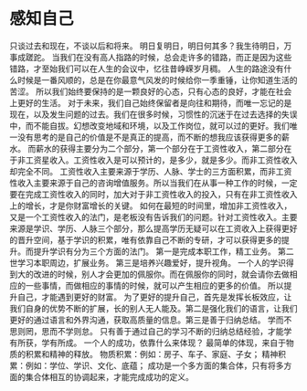 # 感知自己

只谈过去和现在，不谈以后和将来。
明日复明日，明日何其多？我生待明日，万事成蹉跎。
当我们在没有高人指路的时候，总会走许多的错路，而正是因为这些错路，才至始我们可以在人生的会议中，忆往昔峥嵘岁月稠。
人生的路途没有什么时候是一番风顺的，总是在你最意气风发的时候给你一季重锤，让你知道生活的苦涩。
所以我们始终要保持的是一颗良好的心态，只有心态的良好，才能在社会上更好的生活。
对于未来，我们自己始终保留者是向往和期待，而唯一忘记的是现在，以及发生问题的过去。我们在很多时候，习惯性的沉迷于在过去选择的失误中，而不能自拔。幻想改变地域和环境，以及工作岗位，就可以过的更好。我们唯一没有思考的是自己的价值是不是真正的提高，而不断的想我应该获得更多的薪水。
而薪水的获得主要分为二个部分，第一个部分在于工资性收入，第二部分在于非工资星收入。工资性收入是可以预计的，是多少，就是多少。而非工资性收入却完全不同。
工资性收入主要来源于学历、人脉、学士的三方面积累，而非工资性收入主要来源于自己的咨询增值服务。所以当我们在从事一种工作的时候，一定要在完成工资性收入的同时，加大对于非工资性收入的投入，只有在非工资性收入上的增长，才是你财富增长的关键。
如何在最短的时间里，增加非工资性收入，又是一个工资性收入的法门，是老板没有告诉我们的问题。针对工资性收入。主要来源是学识、学历、人脉三个部分，那么提高学历无疑可以在工资收入上获得更好的晋升空间，基于学识的积累，唯有依靠自己不断的专研，才可以获得更多的提升。而提升学识有分为三个方面的法门。
第一是完成本职工作，精工业务。
第二世学习本职周边，扩展业务。
第三是培养兴趣爱好，提升视角。
一个人的学识得到大的改进的时候，别人才会更加的佩服你。而在佩服你的同时，就会请你去做相应的一些事情，而做相应的事情的时候，就可以产生相应的更多的价值。
所以提升自己，才能遇到更好的财富。
为了更好的提升自己，首先是发挥长板效应，让我们自身的优势不断的扩展，长的别人无人能及。第二是强化我们的语言，让我们更好的通过语言和外界沟通，获取高质量的信息。第三是善于归纳总结。
学而不思则罔，思而不学则怠。
只有善于通过自己的学习不断的归纳总结经验，才能学有所获，学有所成。
一个人的成功，依靠什么来体现？
最简单的体现，来自于物质的积累和精神的释放。
物质积累：例如：房子、车子、家庭、子女；
精神积累：例如：学位、学识、文化、底蕴；
成功是一个多方面的集合体，只有将多方面的集合体相互的协调起来，才能完成成功的定义。
